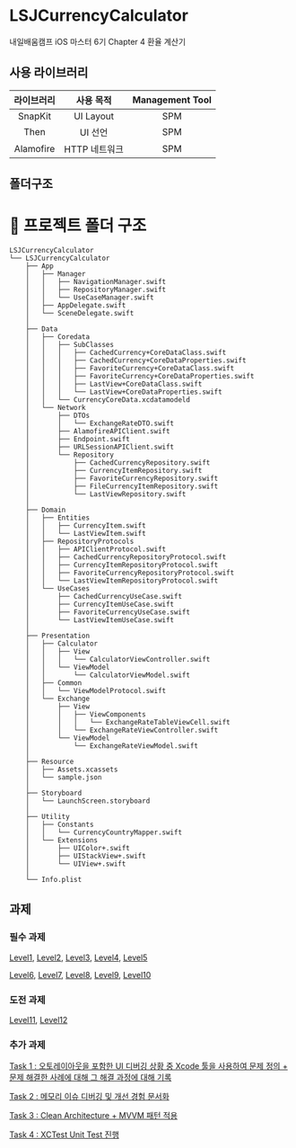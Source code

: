 # LSJCurrencyCalculator
내일배움캠프 iOS 마스터 6기 Chapter 4  환율 계산기

## 사용 라이브러리
라이브러리 | 사용 목적 | Management Tool
:---------:|:----------:|:---------:
SnapKit | UI Layout | SPM
Then | UI 선언 | SPM
Alamofire | HTTP 네트워크 | SPM

## 폴더구조
# 📁 프로젝트 폴더 구조

```
LSJCurrencyCalculator
└── LSJCurrencyCalculator
    ├── App
    │   ├── Manager
    │   │   ├── NavigationManager.swift
    │   │   ├── RepositoryManager.swift
    │   │   └── UseCaseManager.swift
    │   ├── AppDelegate.swift
    │   └── SceneDelegate.swift
    │
    ├── Data
    │   ├── Coredata
    │   │   ├── SubClasses
    │   │   │   ├── CachedCurrency+CoreDataClass.swift
    │   │   │   ├── CachedCurrency+CoreDataProperties.swift
    │   │   │   ├── FavoriteCurrency+CoreDataClass.swift
    │   │   │   ├── FavoriteCurrency+CoreDataProperties.swift
    │   │   │   ├── LastView+CoreDataClass.swift
    │   │   │   └── LastView+CoreDataProperties.swift
    │   │   └── CurrencyCoreData.xcdatamodeld
    │   └── Network
    │       ├── DTOs
    │       │   └── ExchangeRateDTO.swift
    │       ├── AlamofireAPIClient.swift
    │       ├── Endpoint.swift
    │       ├── URLSessionAPIClient.swift
    │       └── Repository
    │           ├── CachedCurrencyRepository.swift
    │           ├── CurrencyItemRepository.swift
    │           ├── FavoriteCurrencyRepository.swift
    │           ├── FileCurrencyItemRepository.swift
    │           └── LastViewRepository.swift
    │
    ├── Domain
    │   ├── Entities
    │   │   ├── CurrencyItem.swift
    │   │   └── LastViewItem.swift
    │   ├── RepositoryProtocols
    │   │   ├── APIClientProtocol.swift
    │   │   ├── CachedCurrencyRepositoryProtocol.swift
    │   │   ├── CurrencyItemRepositoryProtocol.swift
    │   │   ├── FavoriteCurrencyRepositoryProtocol.swift
    │   │   └── LastViewItemRepositoryProtocol.swift
    │   └── UseCases
    │       ├── CachedCurrencyUseCase.swift
    │       ├── CurrencyItemUseCase.swift
    │       ├── FavoriteCurrencyUseCase.swift
    │       └── LastViewItemUseCase.swift
    │
    ├── Presentation
    │   ├── Calculator
    │   │   ├── View
    │   │   │   └── CalculatorViewController.swift
    │   │   └── ViewModel
    │   │       └── CalculatorViewModel.swift
    │   ├── Common
    │   │   └── ViewModelProtocol.swift
    │   └── Exchange
    │       ├── View
    │       │   ├── ViewComponents
    │       │   │   └── ExchangeRateTableViewCell.swift
    │       │   └── ExchangeRateViewController.swift
    │       └── ViewModel
    │           └── ExchangeRateViewModel.swift
    │
    ├── Resource
    │   ├── Assets.xcassets
    │   └── sample.json
    │
    ├── Storyboard
    │   └── LaunchScreen.storyboard
    │
    ├── Utility
    │   ├── Constants
    │   │   └── CurrencyCountryMapper.swift
    │   └── Extensions
    │       ├── UIColor+.swift
    │       ├── UIStackView+.swift
    │       └── UIView+.swift
    │
    └── Info.plist
```

## 과제

### 필수 과제
[Level1](https://github.com/nbcampMasterChapter4Team7/LSJCurrencyCalculator/issues/1), 
[Level2](https://github.com/nbcampMasterChapter4Team7/LSJCurrencyCalculator/issues/2), 
[Level3](https://github.com/nbcampMasterChapter4Team7/LSJCurrencyCalculator/issues/3), 
[Level4](https://github.com/nbcampMasterChapter4Team7/LSJCurrencyCalculator/issues/4), 
[Level5](https://github.com/nbcampMasterChapter4Team7/LSJCurrencyCalculator/issues/5)

[Level6](https://github.com/nbcampMasterChapter4Team7/LSJCurrencyCalculator/issues/6), 
[Level7](https://github.com/nbcampMasterChapter4Team7/LSJCurrencyCalculator/issues/7), 
[Level8](https://github.com/nbcampMasterChapter4Team7/LSJCurrencyCalculator/issues/8), 
[Level9](https://github.com/nbcampMasterChapter4Team7/LSJCurrencyCalculator/issues/10), 
[Level10](https://github.com/nbcampMasterChapter4Team7/LSJCurrencyCalculator/issues/10)

### 도전 과제
[Level11](https://github.com/nbcampMasterChapter4Team7/LSJCurrencyCalculator/issues/14), 
[Level12](https://github.com/nbcampMasterChapter4Team7/LSJCurrencyCalculator/issues/12)

### 추가 과제
[Task 1 : 오토레이아웃을 포함한 UI 디버깅 상황 중 Xcode 툴을 사용하여 문제 정의 + 문제 해결한 사례에 대해 그 해결 과정에 대해 기록](https://github.com/nbcampMasterChapter4Team7/LSJCurrencyCalculator/issues/14)

[Task 2 : 메모리 이슈 디버깅 및 개선 경험 문서화](https://github.com/nbcampMasterChapter4Team7/LSJCurrencyCalculator/issues/15)

[Task 3 : Clean Architecture + MVVM 패턴 적용](https://github.com/nbcampMasterChapter4Team7/LSJCurrencyCalculator/issues/16)

[Task 4 : XCTest Unit Test 진행](https://github.com/nbcampMasterChapter4Team7/LSJCurrencyCalculator/issues/17)
